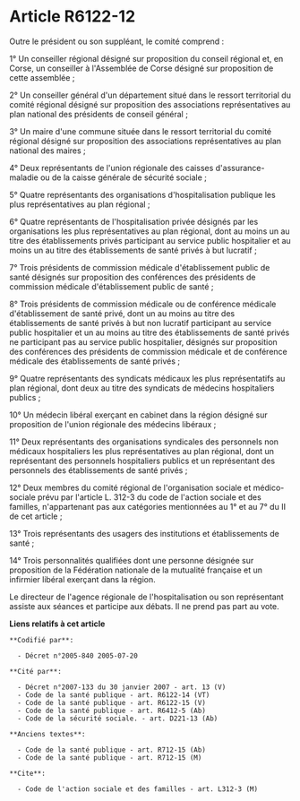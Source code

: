 # Article R6122-12

Outre le président ou son suppléant, le comité comprend :

1° Un conseiller régional désigné sur proposition du conseil régional et, en Corse, un conseiller à l'Assemblée de Corse
désigné sur proposition de cette assemblée ;

2° Un conseiller général d'un département situé dans le ressort territorial du comité régional désigné sur proposition des
associations représentatives au plan national des présidents de conseil général ;

3° Un maire d'une commune située dans le ressort territorial du comité régional désigné sur proposition des associations
représentatives au plan national des maires ;

4° Deux représentants de l'union régionale des caisses d'assurance-maladie ou de la caisse générale de sécurité sociale ;

5° Quatre représentants des organisations d'hospitalisation publique les plus représentatives au plan régional ;

6° Quatre représentants de l'hospitalisation privée désignés par les organisations les plus représentatives au plan régional,
dont au moins un au titre des établissements privés participant au service public hospitalier et au moins un au titre des
établissements de santé privés à but lucratif ;

7° Trois présidents de commission médicale d'établissement public de santé désignés sur proposition des conférences des
présidents de commission médicale d'établissement public de santé ;

8° Trois présidents de commission médicale ou de conférence médicale d'établissement de santé privé, dont un au moins au
titre des établissements de santé privés à but non lucratif participant au service public hospitalier et un au moins au titre
des établissements de santé privés ne participant pas au service public hospitalier, désignés sur proposition des conférences
des présidents de commission médicale et de conférence médicale des établissements de santé privés ;

9° Quatre représentants des syndicats médicaux les plus représentatifs au plan régional, dont deux au titre des syndicats de
médecins hospitaliers publics ;

10° Un médecin libéral exerçant en cabinet dans la région désigné sur proposition de l'union régionale des médecins
libéraux ;

11° Deux représentants des organisations syndicales des personnels non médicaux hospitaliers les plus représentatives au plan
régional, dont un représentant des personnels hospitaliers publics et un représentant des personnels des établissements de
santé privés ;

12° Deux membres du comité régional de l'organisation sociale et médico-sociale prévu par l'article L. 312-3 du code de
l'action sociale et des familles, n'appartenant pas aux catégories mentionnées au 1° et au 7° du II de cet article ;

13° Trois représentants des usagers des institutions et établissements de santé ;

14° Trois personnalités qualifiées dont une personne désignée sur proposition de la Fédération nationale de la mutualité
française et un infirmier libéral exerçant dans la région.

Le directeur de l'agence régionale de l'hospitalisation ou son représentant assiste aux séances et participe aux débats. Il
ne prend pas part au vote.

**Liens relatifs à cet article**

	**Codifié par**:

	  - Décret n°2005-840 2005-07-20

	**Cité par**:

	  - Décret n°2007-133 du 30 janvier 2007 - art. 13 (V)
	  - Code de la santé publique - art. R6122-14 (VT)
	  - Code de la santé publique - art. R6122-15 (V)
	  - Code de la santé publique - art. R6412-5 (Ab)
	  - Code de la sécurité sociale. - art. D221-13 (Ab)

	**Anciens textes**:

	  - Code de la santé publique - art. R712-15 (Ab)
	  - Code de la santé publique - art. R712-15 (M)

	**Cite**:

	  - Code de l'action sociale et des familles - art. L312-3 (M)
